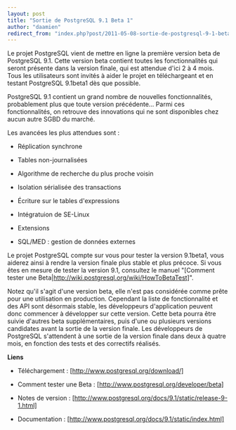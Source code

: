 ```yaml
---
layout: post
title: "Sortie de PostgreSQL 9.1 Beta 1"
author: "daamien"
redirect_from: "index.php?post/2011-05-08-sortie-de-postgresql-9-1-beta-1 "
---
```




Le projet PostgreSQL vient de mettre en ligne la première version beta de PostgreSQL 9.1. Cette version beta contient toutes les fonctionnalités qui seront présente dans la version finale, qui est attendue d'ici 2 à 4 mois. Tous les utilisateurs sont invités à aider le projet en téléchargeant et en testant PostgreSQL 9.1beta1 dès que possible.



PostgreSQL 9.1 contient un grand nombre de nouvelles fonctionnalités, probablement plus que toute version précédente... Parmi ces fonctionnalités, on retrouve des innovations  qui ne sont disponibles chez aucun autre SGBD du marché. 



Les avancées les plus attendues sont :



* Réplication synchrone

* Tables non-journalisées 

* Algorithme de recherche du plus proche voisin

* Isolation sérialisée des transactions

* Écriture  sur le tables d'expressions

* Intégratuion de SE-Linux

* Extensions 

* SQL/MED : gestion de données externes



Le projet PostgreSQL compte sur vous pour tester la version 9.1beta1, vous aiderez ainsi à rendre la version finale plus stable et plus précoce. Si vous êtes en mesure de tester la version 9.1, consultez le manuel "[Comment tester une Beta|http://wiki.postgresql.org/wiki/HowToBetaTest]".



Notez qu'il s'agit d'une version beta, elle n'est pas considérée comme prête pour une utilisation en production. Cependant la liste de fonctionnalité et des API sont désormais stable, les développeurs d'application peuvent donc commencer à développer sur cette version. Cette beta pourra être suivie d'autres beta supplémentaires, puis d'une ou plusieurs versions candidates avant la sortie de la version finale. Les développeurs de PostgreSQL s'attendent à une sortie de la version finale dans deux à quatre mois, en fonction des tests et des correctifs réalisés. 





__Liens__



* Téléchargement : [http://www.postgresql.org/download/]

* Comment tester une Beta : [http://www.postgresql.org/developer/beta]

* Notes de  version :  [http://www.postgresql.org/docs/9.1/static/release-9-1.html]

* Documentation : [http://www.postgresql.org/docs/9.1/static/index.html]